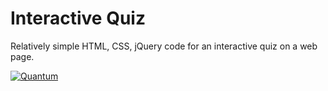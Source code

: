 # Interactive Quiz

Relatively simple HTML, CSS, jQuery code for an interactive quiz on a web page. 

[![Quantum](http://img.youtube.com/vi/S-4Yu3pB_dk/0.jpg)](http://www.youtube.com/watch?v=S-4Yu3pB_dk "Watch video")


